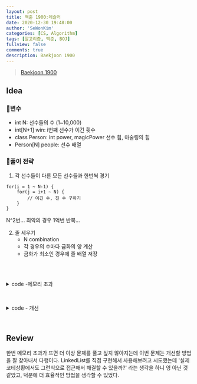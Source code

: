 ```yaml
---
layout: post
title: 백준 1900:레슬러
date: 2020-12-30 19:48:00
author: 'SeWonKim'
categories: [CS, Algorithm]
tags: [알고리즘, 백준, BOJ]
fullview: false
comments: true
description: Baekjoon 1900
---
```


> [Baekjoon 1900](https://www.acmicpc.net/problem/1900)

## Idea

### 🥚변수

- int N: 선수들의 수 (1~10,000)
- int[N+1] win: i번째 선수가 이긴 횟수
- class Person: int power, magicPower 선수 힘, 마술링의 힘
- Person[N] people: 선수 배열


### 🍳풀이 전략

1. 각 선수들이 다른 모든 선수들과 한번씩 경기
   
```
for(i = 1 ~ N-1) {
    for(j = i+1 ~ N) {
        // 이긴 수, 진 수 구하기
    }
}
```

N^2번... 최악의 경우 1억번 반복...

2. 줄 세우기
    - N combination
    - 각 경우의 수마다 금화의 양 계산
    - 금화가 최소인 경우에 줄 배열 저장

&nbsp;  
&nbsp;


<details>
<summary>code -메모리 초과</summary>
<div markdown="1">

- 대결하면서 패배한 사람을 winList에 넣기보다 나보다 앞에 위치시키면 계산을 줄일 수 있지 않을까?
- 값을 중간에 삽입/삭제 하는 경우 어떤 자료구조를 사용하는게 좋을까? LinkedList?
- 굳이 winList를 생성하지 않고, **win 한 횟수를 기준으로 내림차순 정렬** 시키면 금화가 최소가 될 수 있다!
 
```java
import java.io.*;
import java.util.*;

public class Main {
    public static class Person {
        int num, power, magicPower;
        ArrayList<Integer> winList = new ArrayList<Integer>();

        public Person(int num, int power, int magicPower) {
            this.num = num;
            this.power = power;
            this.magicPower = magicPower;
        }
    }

    static int gold = Integer.MAX_VALUE;
    static int[] win, list;
    static Person[] people;
    public static void main(String[] args) throws Exception {
        BufferedReader br = new BufferedReader(new InputStreamReader(System.in));
        int N = Integer.parseInt(br.readLine());
        list = new int[N];
        win = new int[N+1];
        people = new Person[N];

        // input
        StringTokenizer st = null;
        for (int i = 0; i < N; i++) {
            st = new StringTokenizer(br.readLine(), " ");
            people[i] = new Person(i+1, Integer.parseInt(st.nextToken()), Integer.parseInt(st.nextToken()));
        }

        // 1. 대결
       for (int i = 0; i < N-1; i++) {
           for (int j = i+1; j < N; j++) {
               int a = people[i].power + people[j].power * people[i].magicPower;
               int b = people[j].power + people[i].power * people[j].magicPower;

               if(a > b) {
                   win[people[i].num]++;
                   people[i].winList.add(people[j].num);
               }
               else {
                   win[people[j].num]++;
                   people[j].winList.add(people[i].num);
               }
           }
       }

       // 2. 줄세우기
        boolean[] visit = new boolean[N+1];
        int[] comb = new int[N];
        go(N, 0, visit, comb);

        for (int i = 0; i < N; i++) {
            System.out.println(list[i]);
        }
    }

    private static void go(int n, int cnt, boolean[] visit, int[] comb) {
        if(cnt == n) {
            int sum = 0;
            for (int i = 0; i < n; i++) {
                Person now = null;
                for (int k = 0; k < n; k++) {
                    if(people[k].num == comb[i])    now = people[k];
                }
                sum += win[now.num];

                for (int j = 0; j < i; j++) {
                    for (int k = 0; k < now.winList.size(); k++) {
                        if(now.winList.get(k) == comb[j]) {
                            sum++;
                            break;
                        }
                    }
                }
            }
            
            if(sum < gold) {
                gold = sum;
                for (int i = 0; i < n; i++) {
                    list[i] = comb[i];
                }
            }
            return;
        }

        for (int i = 1; i <= n; i++) {
            if(!visit[i]) {
                visit[i] = true;
                comb[cnt] = i;
                go(n, cnt+1, visit, comb);
                visit[i] = false;
            }
        }
    }
}

```

</div>
</details>

&nbsp;


<details>
<summary>code - 개선</summary>
<div markdown="1">

```java
import java.io.*;
import java.util.*;

public class Main {

    public static class Person {
        int num, power, magicPower, winCount;

        public Person(int num, int power, int magicPower) {
            this.num = num;
            this.power = power;
            this.magicPower = magicPower;
        }
    }

    static Person[] people;
    public static void main(String[] args) throws Exception {
        BufferedReader br = new BufferedReader(new InputStreamReader(System.in));

        int N = Integer.parseInt(br.readLine());
        people = new Person[N];

        // input
        StringTokenizer st = null;
        for (int i = 0; i < N; i++) {
            st = new StringTokenizer(br.readLine(), " ");
            people[i] = new Person(i+1, Integer.parseInt(st.nextToken()), Integer.parseInt(st.nextToken()));
        }

        for (int i = 0; i < N-1; i++) {
           for (int j = i+1; j < N; j++) {
               fight(people[i], people[j]);
           }
        }

        Arrays.sort(people, new Comparator<Person>() {
            @Override
            public int compare(Person o1, Person o2) {
                return o2.winCount-o1.winCount;
            }
        });

        for (int i = 0; i < N; i++) {
            System.out.println(people[i].num);
        }
    }

    private static void fight(Person A, Person B) {
        int powerA = A.power + B.power * A.magicPower;
        int powerB = B.power + A.power * B.magicPower;

        if(powerA > powerB) {
            A.winCount++;
        }
        else {
            B.winCount++;
        }
    }
}
```

</div>
</details>

&nbsp;

## Review

한번 메모리 초과가 뜨면 더 이상 문제를 풀고 싶지 않아지는데 이번 문제는 개선할 방법을 잘 찾아내서 다행이다. 
LinkedList를 직접 구현해서 사용해보려고 시도했는데 '실제 코테상황에서도 그런식으로 접근해서 해결할 수 있을까?' 라는 생각을 하니 영 아닌 것 같았고, 덕분에 더 효율적인 방법을 생각할 수 있었다.

&nbsp;  
&nbsp;
